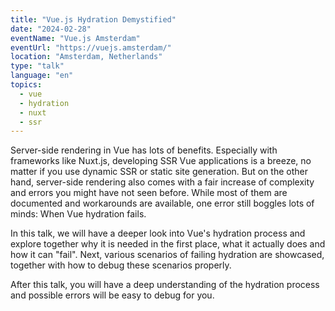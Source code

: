 ```yaml
---
title: "Vue.js Hydration Demystified"
date: "2024-02-28"
eventName: "Vue.js Amsterdam"
eventUrl: "https://vuejs.amsterdam/"
location: "Amsterdam, Netherlands"
type: "talk"
language: "en"
topics:
  - vue
  - hydration
  - nuxt
  - ssr
---
```



Server-side rendering in Vue has lots of benefits. Especially with frameworks like Nuxt.js, developing SSR Vue applications is a breeze, no matter if you use dynamic SSR or static site generation. But on the other hand, server-side rendering also comes with a fair increase of complexity and errors you might have not seen before. While most of them are documented and workarounds are available, one error still boggles lots of minds: When Vue hydration fails.

In this talk, we will have a deeper look into Vue's hydration process and explore together why it is needed in the first place, what it actually does and how it can "fail".
Next, various scenarios of failing hydration are showcased, together with how to debug these scenarios properly.

After this talk, you will have a deep understanding of the hydration process and possible errors will be easy to debug for you.
